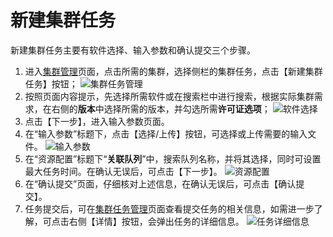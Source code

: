 # 新建集群任务

新建集群任务主要有软件选择、输入参数和确认提交三个步骤。

1.  进入[集群管理](https://console.cloud.tencent.com/cloudsim/cluster)页面，点击所需的集群，选择侧栏的集群任务，点击【新建集群任务】按钮；
    ![集群任务管理](D:/UGit/cloudsim/images/30-0010.png)
2.  按照页面内容提示，先选择所需软件或在搜索栏中进行搜索，根据实际集群需求，在右侧的**版本**中选择所需的版本，并勾选所需**许可证选项**；
    ![软件选择](D:/UGit/cloudsim/images/30-0011.png)
3.  点击【下一步】，进入输入参数页面。
4.  在“输入参数”标题下，点击【选择/上传】按钮，可选择或上传需要的输入文件。
    ![输入参数](D:/UGit/cloudsim/images/30-0012.png)
5.  在“资源配置”标题下“**关联队列**”中，搜索队列名称，并将其选择，同时可设置最大任务时间。在确认无误后，可点击【下一步】。
    ![资源配置](D:/UGit/cloudsim/images/30-0013.png)
6.  在“确认提交”页面，仔细核对上述信息，在确认无误后，可点击【确认提交】。
7.  任务提交后，可在[集群任务管理](http://pre.cloudsim.woa.com/cloudsim/cluster)页面查看提交任务的相关信息，如需进一步了解，可点击右侧【详情】按钮，会弹出任务的详细信息。
    ![任务详细信息](../images/30-0014.png)
    

